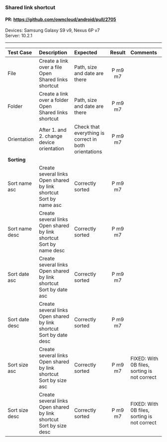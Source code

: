 ### Shared link shortcut

#### PR: https://github.com/owncloud/android/pull/2705

Devices: Samsung Galaxy S9 v9, Nexus 6P v7<br>
Server: 10.2.1

---

 
| Test Case | Description | Expected | Result | Comments  
| :-------- | :---------- | :------- | :----: | :---------- 
| File | Create a link over a file<br>Open Shared links shortcut | Path, size and date are there | P m9 m7|  |
| Folder | Create a link over a folder<br>Open Shared links shortcut | Path, size and date are there | P m9 m7|  |
| Orientation | After 1. and 2. change device orientation | Check that everything is correct in both orientations | P m9 m7|  |
|**Sorting**||||
| Sort name asc | Create several links<br>Open shared by link shortcut<br>Sort by name asc | Correctly sorted | P m9 m7|  |
| Sort name desc | Create several links<br>Open shared by link shortcut<br>Sort by name desc | Correctly sorted | P m9 m7|  |
| Sort date asc | Create several links<br>Open shared by link shortcut<br>Sort by date asc | Correctly sorted | P m9 m7|  |
| Sort date desc | Create several links<br>Open shared by link shortcut<br>Sort by date desc | Correctly sorted | P m9 m7|  |
| Sort size asc | Create several links<br>Open shared by link shortcut<br>Sort by size asc | Correctly sorted | P m9 m7 | FIXED: With 0B files, sorting is not correct |
| Sort size desc | Create several links<br>Open shared by link shortcut<br>Sort by size desc | Correctly sorted | P m9 m7 | FIXED: With 0B files, sorting is not correct |